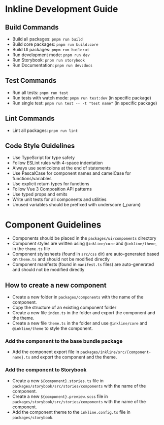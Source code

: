 # Inkline Development Guide

## Build Commands
- Build all packages: `pnpm run build`
- Build core packages: `pnpm run build:core`
- Build UI packages: `pnpm run build:ui`
- Run development mode: `pnpm run dev`
- Run Storybook: `pnpm run storybook`
- Run Documentation: `pnpm run dev:docs`

## Test Commands
- Run all tests: `pnpm run test`
- Run tests with watch mode: `pnpm run test:dev` (in specific package)
- Run single test: `pnpm run test -- -t "test name"` (in specific package)

## Lint Commands
- Lint all packages: `pnpm run lint`

## Code Style Guidelines
- Use TypeScript for type safety
- Follow ESLint rules with 4-space indentation
- Always use semicolons at the end of statements
- Use PascalCase for component names and camelCase for functions/variables
- Use explicit return types for functions
- Follow Vue 3 Composition API patterns
- Use typed props and emits
- Write unit tests for all components and utilities
- Unused variables should be prefixed with underscore (_param)

# Component Guidelines
- Components should be placed in the `packages/ui/components` directory
- Component styles are written using `@inkline/core` and `@inkline/theme`, in the `theme.ts` file
- Component stylesheets (found in `src/css` dir) are auto-generated based on `theme.ts` and should not be modified directly
- Component manifests (found in `manifest.ts` files) are auto-generated and should not be modified directly

## How to create a new component

- Create a new folder in `packages/components` with the name of the component.
- Copy the structure of an existing component folder
- Create a new file `index.ts` in the folder and export the component and the theme.
- Create a new file `theme.ts` in the folder and use `@inkline/core` and `@inkline/theme` to style the component.

### Add the component to the base bundle package

- Add the component export file in `packages/inkline/src/{component-name}.ts` and export the component and the theme.

### Add the component to Storybook
- Create a new `${component}.stories.ts` file in `packages/storybook/src/stories/components` with the name of the component.
- Create a new `${component}.preview.scss` file in `packages/storybook/src/stories/components` with the name of the component.
- Add the component theme to the `inkline.config.ts` file in `packages/storybook`.